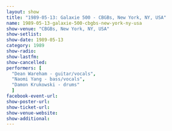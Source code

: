 ```yaml
---
layout: show
title: "1989-05-13: Galaxie 500 - CBGBs, New York, NY, USA"
name: 1989-05-13-galaxie-500-cbgbs-new-york-ny-usa
show-venue: "CBGBs, New York, NY, USA"
show-setlist: 
show-date: 1989-05-13
category: 1989
show-radio: 
show-lastfm: 
show-cancelled: 
performers: [
  "Dean Wareham - guitar/vocals",
  "Naomi Yang - bass/vocals",
  "Damon Krukowski - drums"
  ]
facebook-event-url: 
show-poster-url: 
show-ticket-url: 
show-venue-website: 
show-additional: 
---
```



